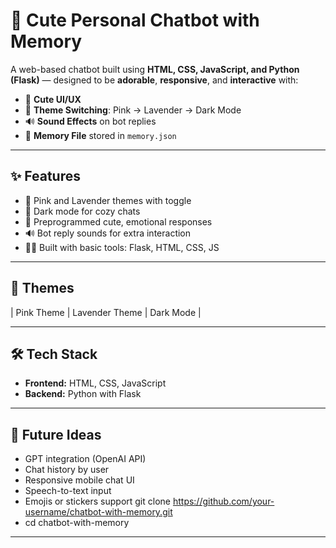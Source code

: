 # 💖 Cute Personal Chatbot with Memory

A web-based chatbot built using **HTML, CSS, JavaScript, and Python (Flask)** — designed to be **adorable**, **responsive**, and **interactive** with:

- 🌸 **Cute UI/UX**
- 🌈 **Theme Switching**: Pink → Lavender → Dark Mode
- 🔊 **Sound Effects** on bot replies
- 🧠 **Memory File** stored in `memory.json`

---

## ✨ Features

- 🎀 Pink and Lavender themes with toggle
- 🌙 Dark mode for cozy chats
- 💬 Preprogrammed cute, emotional responses
- 🔊 Bot reply sounds for extra interaction
- 👩‍💻 Built with basic tools: Flask, HTML, CSS, JS

---

## 📸 Themes

| Pink Theme | Lavender Theme | Dark Mode |

---

## 🛠 Tech Stack

- **Frontend:** HTML, CSS, JavaScript
- **Backend:** Python with Flask

---

## 🧠 Future Ideas

- GPT integration (OpenAI API)
- Chat history by user
- Responsive mobile chat UI
- Speech-to-text input
- Emojis or stickers support
git clone https://github.com/your-username/chatbot-with-memory.git
- cd chatbot-with-memory
---
